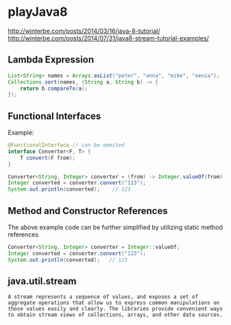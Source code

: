 # playJava8

http://winterbe.com/posts/2014/03/16/java-8-tutorial/
http://winterbe.com/posts/2014/07/31/java8-stream-tutorial-examples/

## Lambda Expression
```java
List<String> names = Arrays.asList("peter", "anna", "mike", "xenia");
Collections.sort(names, (String a, String b) -> {
	return b.compareTo(a);
});
```

## Functional Interfaces

Example:

```java
@FunctionalInterface // can be ommited
interface Converter<F, T> {
    T convert(F from);
}
```

```java
Converter<String, Integer> converter = (from) -> Integer.valueOf(from);
Integer converted = converter.convert("123");
System.out.println(converted);    // 123
```
## Method and Constructor References
The above example code can be further simplified by utilizing static method references
```java
Converter<String, Integer> converter = Integer::valueOf;
Integer converted = converter.convert("123");
System.out.println(converted);   // 123
```

## java.util.stream
    A stream represents a sequence of values, and exposes a set of aggregate operations that allow us to express common manipulations on those values easily and clearly. The libraries provide convenient ways to obtain stream views of collections, arrays, and other data sources.
